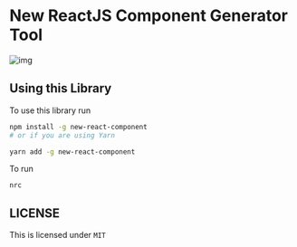 # New ReactJS Component Generator Tool

![img](./captures/demo2.gif)

## Using this Library

To use this library run

```sh
npm install -g new-react-component
# or if you are using Yarn

yarn add -g new-react-component
```

To run

```
nrc
```

## LICENSE

This is licensed under `MIT`

